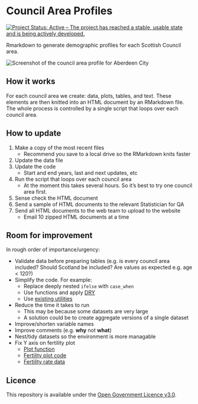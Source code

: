 Council Area Profiles
================

[![Project Status: Active – The project has reached a stable, usable
state and is being actively
developed.](https://www.repostatus.org/badges/latest/active.svg)](https://www.repostatus.org/#active)

Rmarkdown to generate demographic profiles for each Scottish Council
area.

![Screenshot of the council area profile for Aberdeen
City](https://github.com/DataScienceScotland/council_area_profiles/blob/master/screenshot.png)

## How it works

For each council area we create: data, plots, tables, and text. These
elements are then knitted into an HTML document by an RMarkdown file.
The whole process is controlled by a single script that loops over each
council area.

## How to update

1.  Make a copy of the most recent files
      - Recommend you save to a local drive so the RMarkdown knits faster
2.  Update the data file
3.  Update the code
      - Start and end years, last and next updates, etc
4.  Run the script that loops over each council area
      - At the moment this takes several hours. So it’s best to try one
        council area first.
5.  Sense check the HTML document
6.  Send a sample of HTML documents to the relevant Statistician for QA
7.  Send all HTML documents to the web team to upload to the website
      - Email 10 zipped HTML documents at a time

## Room for improvement

In rough order of importance/urgency:

  - Validate data before preparing tables (e.g. is every council area
    included? Should Scotland be included? Are values as expected e.g. age < 120?)
  - Simplify the code. For example:
      - Replace deeply nested `ifelse` with `case_when`
      - Use functions and apply
        [DRY](https://en.wikipedia.org/wiki/Don%27t_repeat_yourself)
      - Use [existing
        utilities](https://scales.r-lib.org/reference/label_ordinal.html)
  - Reduce the time it takes to run
      - This may be because some datasets are very large
      - A solution could be to create aggregate versions of a single
        dataset
  - Improve/shorten variable names
  - Improve comments (e.g. **why** not **what**)
  - Nest/tidy datasets so the environment is more managable
  - Fix Y axis on fertility plot
      - [Plot function](https://github.com/DataScienceScotland/council_area_profiles/blob/c6dcec1e1daf40bdbc1892cc12aaf29edaf29ee1/3-Plots.R#L455-L524)
      - [Fertility plot code](https://github.com/DataScienceScotland/council_area_profiles/blob/c6dcec1e1daf40bdbc1892cc12aaf29edaf29ee1/3-Plots.R#L1384-L1392)
      - [Fertility rate data](https://github.com/DataScienceScotland/council_area_profiles/blob/c6dcec1e1daf40bdbc1892cc12aaf29edaf29ee1/2-Data_preparation.R#L1064-L1070)
      
## Licence

This repository is available under the [Open Government Licence
v3.0](https://www.nationalarchives.gov.uk/doc/open-government-licence/version/3/).
